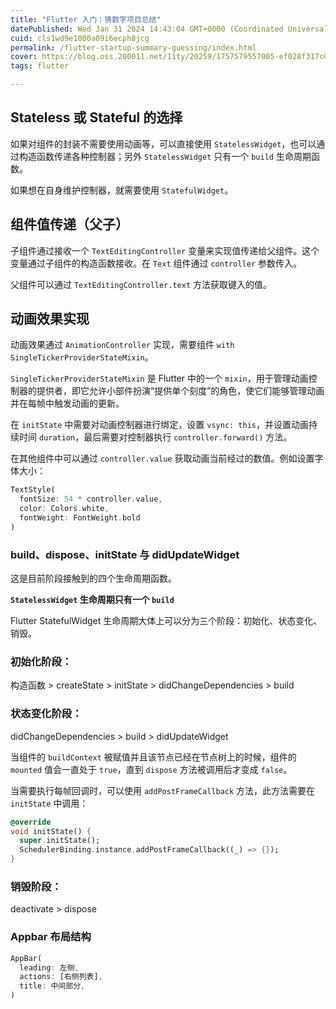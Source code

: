```yaml
---
title: "Flutter 入门：猜数字项目总结"
datePublished: Wed Jan 31 2024 14:43:04 GMT+0000 (Coordinated Universal Time)
cuid: cls1wd9e1000a09i6ecph8jcg
permalink: /flutter-startup-summary-guessing/index.html
cover: https://blog.oss.200011.net/11ty/20259/1757579557005-ef028f317c02d04f95071d7a70ee4682.jpeg
tags: flutter

---
```


## Stateless 或 Stateful 的选择

如果对组件的封装不需要使用动画等，可以直接使用 `StatelessWidget`，也可以通过构造函数传递各种控制器；另外 `StatelessWidget` 只有一个 `build` 生命周期函数。

如果想在自身维护控制器，就需要使用 `StatefulWidget`。

## 组件值传递（父子）

子组件通过接收一个 `TextEditingController` 变量来实现值传递给父组件。这个变量通过子组件的构造函数接收。在 `Text` 组件通过 `controller` 参数传入。

父组件可以通过 `TextEditingController.text` 方法获取键入的值。

## 动画效果实现

动画效果通过 `AnimationController` 实现，需要组件 `with SingleTickerProviderStateMixin`。

`SingleTickerProviderStateMixin` 是 Flutter 中的一个 `mixin`，用于管理动画控制器的提供者，即它允许小部件扮演“提供单个刻度”的角色，使它们能够管理动画并在每帧中触发动画的更新。

在 `initState` 中需要对动画控制器进行绑定，设置 `vsync: this`，并设置动画持续时间 `duration`，最后需要对控制器执行 `controller.forward()` 方法。

在其他组件中可以通过 `controller.value` 获取动画当前经过的数值。例如设置字体大小：

```dart
TextStyle(
  fontSize: 54 * controller.value,
  color: Colors.white,
  fontWeight: FontWeight.bold
)
```

### build、dispose、initState 与 didUpdateWidget

这是目前阶段接触到的四个生命周期函数。

**`StatelessWidget` 生命周期只有一个 `build`** 

Flutter StatefulWidget 生命周期大体上可以分为三个阶段：初始化、状态变化、销毁。

### 初始化阶段：

构造函数 > createState > initState > didChangeDependencies > build

### 状态变化阶段：

didChangeDependencies > build > didUpdateWidget

当组件的 `buildContext` 被赋值并且该节点已经在节点树上的时候，组件的 `mounted` 值会一直处于 `true`，直到 `dispose` 方法被调用后才变成 `false`。

当需要执行每帧回调时，可以使用 `addPostFrameCallback` 方法，此方法需要在 `initState` 中调用：

```dart
@override
void initState() {
  super.initState();
  SchedulerBinding.instance.addPostFrameCallback((_) => {});
}
```

### 销毁阶段：

deactivate > dispose

### Appbar 布局结构

```dart
AppBar(
  leading: 左侧,
  actions: [右侧列表],
  title: 中间部分,
)
```
